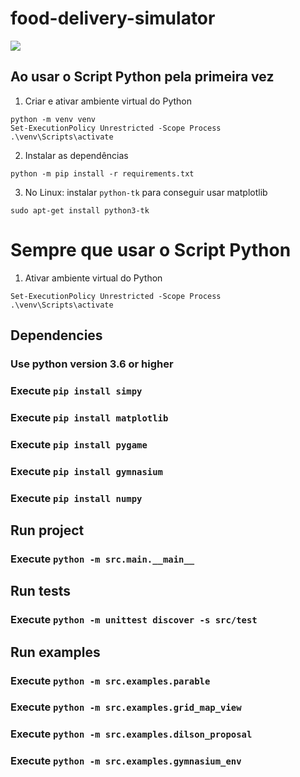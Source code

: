 # food-delivery-simulator

![](https://github.com/gabriel-76/food-delivery-simulator/blob/main/simulator.gif)

## Ao usar o Script Python pela primeira vez

1. Criar e ativar ambiente virtual do Python

```shell script
python -m venv venv
Set-ExecutionPolicy Unrestricted -Scope Process
.\venv\Scripts\activate
```

2. Instalar as dependências

```shell script
python -m pip install -r requirements.txt
```

3. No Linux: instalar `python-tk` para conseguir usar matplotlib

```shell script
sudo apt-get install python3-tk
```

# Sempre que usar o Script Python

1. Ativar ambiente virtual do Python

```shell script
Set-ExecutionPolicy Unrestricted -Scope Process
.\venv\Scripts\activate
```

## Dependencies

### Use python version 3.6 or higher

### Execute `pip install simpy`
### Execute `pip install matplotlib`
### Execute `pip install pygame`
### Execute `pip install gymnasium`
### Execute `pip install numpy`

## Run project

### Execute `python -m src.main.__main__`

## Run tests

### Execute `python -m unittest discover -s src/test`

## Run examples

### Execute `python -m src.examples.parable`
### Execute `python -m src.examples.grid_map_view`
### Execute `python -m src.examples.dilson_proposal`
### Execute `python -m src.examples.gymnasium_env`